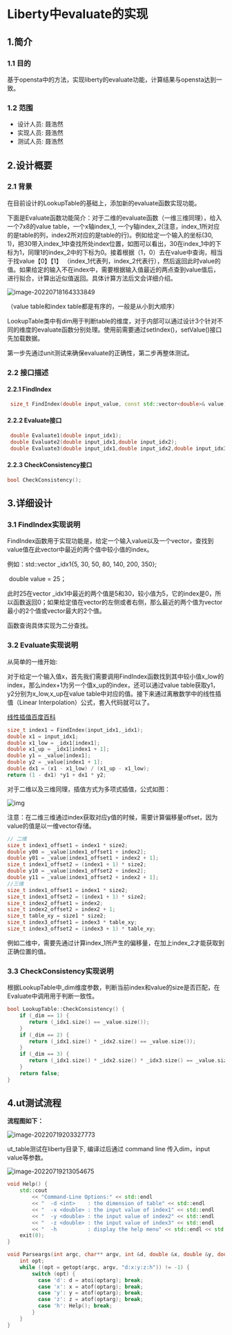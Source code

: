 # Liberty中evaluate的实现

## 1.简介

### 1.1 目的

基于opensta中的方法，实现liberty的evaluate功能，计算结果与opensta达到一致。

### 1.2 范围

 - 设计人员: 聂浩然
 - 实现人员: 聂浩然
 - 测试人员: 聂浩然

## 2.设计概要

### 2.1 背景

在目前设计的LookupTable的基础上，添加新的evaluate函数实现功能。

下面是Evaluate函数功能简介：对于二维的evaluate函数（一维三维同理），给入一个7x8的value table，一个x轴index_1, 一个y轴index_2(注意，index_1所对应的是table的列，index2所对应的是table的行)。例如给定一个输入的坐标(30, 1)，把30带入index_1中查找所处index位置，如图可以看出，30在index_1中的下标为1，同理1的index_2中的下标为0。接着根据（1，0）去在value中查询，相当于找value【0】【1】 （index_1代表列，index_2代表行），然后返回此时value的值。如果给定的输入不在index中，需要根据输入值最近的两点查到value值后，进行拟合，计算出近似值返回。具体计算方法后文会详细介绍。

![image-20220718164333849](assets/image-20220718164333849-16582836197901.png)

（value table和index table都是有序的，一般是从小到大顺序）

LookupTable类中有dim用于判断table的维度，对于内部可以通过设计3个针对不同的维度的evaluate函数分别处理。使用前需要通过setIndex()，setValue()接口先加载数据。

第一步先通过unit测试来确保evaluate的正确性，第二步再整体测试。

### 2.2 接口描述

#### 2.2.1 FindIndex

```c++
 size_t FindIndex(double input_value, const std::vector<double>& value);
```


#### 2.2.2 Evaluate接口

```c++
 double Evaluate1(double input_idx1);
 double Evaluate2(double input_idx1,double input_idx2);
 double Evaluate3(double input_idx1,double input_idx2,double input_idx3);
```

#### 2.2.3 CheckConsistency接口

```c++
bool CheckConsistency();
```

## 3.详细设计

### 3.1 FindIndex实现说明

FindIndex函数用于实现功能是，给定一个输入value以及一个vector，查找到value值在此vector中最近的两个值中较小值的index。

例如：std::vector <double> _idx1{5, 30, 50, 80, 140, 200, 350};

​			double value = 25；

此时25在vector _idx1中最近的两个值是5和30，较小值为5，它的index是0，所以函数返回0；如果给定值在vector的左侧或者右侧，那么最近的两个值为vector最小的2个值或vector最大的2个值。

函数查询具体实现为二分查找。

### 3.2 Evaluate实现说明

从简单的一维开始:

对于给定一个输入值x，首先我们需要调用FindIndex函数找到其中较小值x_low的index，那么index+1为另一个值x_up的index，还可以通过value table获取y1，y2分别为x_low,x_up在value table中对应的值。接下来通过离散数学中的线性插值（Linear Interpolation）公式，套入代码就可以了。

[线性插值百度百科](https://baike.baidu.com/item/%E7%BA%BF%E6%80%A7%E6%8F%92%E5%80%BC)

```c++
size_t index1 = FindIndex(input_idx1,_idx1);
double x1 = input_idx1;
double x1_low = _idx1[index1];
double x1_up = _idx1[index1 + 1];
double y1 = _value[index1];
double y2 = _value[index1 + 1];
double dx1 = (x1 - x1_low) / (x1_up - x1_low);
return (1 - dx1) *y1 + dx1 * y2;
```



对于二维以及三维同理，插值方式为多项式插值，公式如图：

![img](assets/format,f_auto-16582836262253.png)

注意：在二维三维通过index获取对应y值的时候，需要计算偏移量offset，因为value的值是以一维vector存储。

```c++
// 二维
size_t index1_offset1 = index1 * size2;
double y00 = _value[index1_offset1 + index2];
double y01 = _value[index1_offset1 + index2 + 1];
size_t index1_offset2 = (index1 + 1) * size2;
double y10 = _value[index1_offset2 + index2];
double y11 = _value[index1_offset2 + index2 + 1];
//三维
size_t index1_offset1 = index1 * size2;
size_t index1_offset2 = (index1 + 1) * size2;
size_t index2_offset1 = index2;
size_t index2_offset2 = index2 + 1;
size_t table_xy = size1 * size2;
size_t index3_offset1 = index3 * table_xy;
size_t index3_offset2 = (index3 + 1) * table_xy;
```

例如二维中，需要先通过计算index_1所产生的偏移量，在加上index_2才能获取到正确位置的值。

### 3.3 CheckConsistency实现说明

根据LookupTable中_dim维度参数，判断当前index和value的size是否匹配，在Evaluate中调用用于判断一致性。

```C++
bool LookupTable::CheckConsistency() {
    if (_dim == 1) {
       return (_idx1.size() == _value.size()); 
    }
    if (_dim == 2) {
       return (_idx1.size() * _idx2.size() == _value.size());
    }
    if (_dim == 3) {
       return (_idx1.size() * _idx2.size() * _idx3.size() == _value.size());
    }
    return false;
}
```



## 4.ut测试流程

**流程图如下：**

![image-20220719203327773](assets/image-20220719203327773-16582836294495.png)

ut_table测试在liberty目录下, 编译过后通过 command line 传入dim，input value等参数。

![image-20220719213054675](assets/image-20220719213054675-16582836321857.png)

```c++
void Help() {
    std::cout
        << "Command-Line Options:" << std::endl
        << "  -d <int>    : the dimension of table" << std::endl
        << "  -x <double> : the input value of index1" << std::endl
        << "  -y <double> : the input value of index2" << std::endl
        << "  -z <double> : the input value of index3" << std::endl
        << "  -h          : display the help menu" << std::endl << std::endl;
    exit(0);
}

void Parseargs(int argc, char** argv, int &d, double &x, double &y, double &z) {
    int opt;
    while ((opt = getopt(argc, argv, "d:x:y:z:h")) != -1) {
        switch (opt) {
          case 'd': d = atoi(optarg); break;
          case 'x': x = atof(optarg); break;
          case 'y': y = atof(optarg); break;
          case 'z': z = atof(optarg); break;
          case 'h': Help(); break;
        }
    }
}
```







